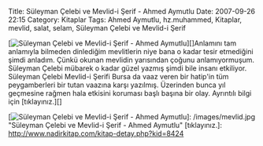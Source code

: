 Title: Süleyman Çelebi ve Mevlid-i Şerif - Ahmed Aymutlu
Date: 2007-09-26 22:15
Category: Kitaplar
Tags: Ahmed Aymutlu, hz.muhammed, Kitaplar, mevlid, salat, selam, Süleyman Çelebi ve Mevlid-i Şerif

[![Süleyman Çelebi ve Mevlid-i Şerif - Ahmed Aymutlu][]][]Anlamını tam
anlamıyla bilmeden dinlediğim mevlitlerin niye bana o kadar tesir
etmediğini şimdi anladım. Çünkü okunan mevlidin yarısından çoğunu
anlamıyormuşum. Süleyman Çelebi mübarek o kadar güzel yazmış şimdi bile
insanı etkiliyor. Süleyman Çelebi Mevlid-i Şerifi Bursa da vaaz veren
bir hatip'in tüm peygamberleri bir tutan vaazına karşı yazılmış.
Üzerinden bunca yıl geçmesine rağmen hala etkisini koruması başlı başına
bir olay. Ayrıntılı bilgi için [tıklayınız.][]

  [Süleyman Çelebi ve Mevlid-i Şerif - Ahmed Aymutlu]: /images/mevlid.kucukresim.jpg
  [![Süleyman Çelebi ve Mevlid-i Şerif - Ahmed Aymutlu][]]: /images/mevlid.jpg
    "Süleyman Çelebi ve Mevlid-i Şerif - Ahmed Aymutlu"
  [tıklayınız.]: http://www.nadirkitap.com/kitap-detay.php?kid=8424
